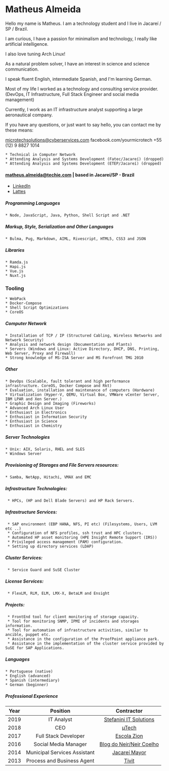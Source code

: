 Matheus Almeida
===============

Hello my name is Matheus. I am a technology student and I live in Jacareí / SP / Brazil.

I am curious, I have a passion for minimalism and technology, I really like artificial intelligence.

I also love tuning Arch Linux!

As a natural problem solver, I have an interest in science and science communication.

I speak fluent English, intermediate Spanish, and I'm learning German.

Most of my life I worked as a technology and consulting service provider.
(DevOps, IT Infrastructure, Full Stack Engineer and social media management)

Currently, I work as an IT infrastructure analyst supporting a large aeronautical company.

If you have any questions, or just want to say hello, you can contact me by these means:

microtechsolutions@cyberservices.com
facebook.com/yourmicrotech
+55 (12) 9 8827 1014 

>
    * Technical in Computer Network
    * Attending Analysis and Systems Development (Fatec/Jacareí) (dropped)
    * Attending Analysis and Systems Development (ETEP/Jacareí) (dropped)
    
#### matheus.almeida@techie.com | based in Jacareí/SP - Brazil

* [LinkedIn](https://goo.gl/bbhRPB)
* [Lattes](http://goo.gl/fZGbEL)

##### Programming Languages
> 
    * Node, JavaScript, Java, Python, Shell Script and .NET

##### Markup, Style, Serialization and Other Languages
>
    * Bulma, Pug, Markdown, AIML, Rivescript, HTML5, CSS3 and JSON
    
##### Libraries
>
    * Ramda.js
    * Hapi.js
    * Vue.js
    * Nuxt.js

### Tooling
>
    * WebPack
    * Docker-Compose
    * Shell Script Optimizations
    * CoreOS

##### Computer Network
>
    * Installation of TCP / IP (Structured Cabling, Wireless Networks and Network Security)
    * Analysis and network design (Documentation and Plants)
    * Servers (Windows and Linux: Active Directory, DHCP, DNS, Printing, Web Server, Proxy and Firewall)
    * Strong knowledge of MS-ISA Server and MS Forefront TMG 2010
        
##### Other
>
    * DevOps (Scalable, fault tolerant and high performance infrastructure. CoreOS, Docker Compose and Rkt)
    * Evaluation, installation and maintenance of computers (Hardware)
    * Virtualization (Hyper-V, QEMU, Virtual Box, VMWare vCenter Server, IBM LPAR and Xen Server.)
    * Graphic Design and Imaging (Fireworks)
    * Advanced Arch Linux User
    * Enthusiast in Electronics
    * Enthusiast in Information Security
    * Enthusiast in Science
    * Enthusiast in Chemistry
    
##### Server Technologies
>
    * Unix: AIX, Solaris, RHEL and SLES
    * Windows Server

##### Provisioning of Storages and File Servers resources:
>    
    * Samba, NetApp, Hitachi, VMAX and EMC

##### Infrastructure Technologies:
>
     * HPCs, (HP and Dell Blade Servers) and HP Rack Servers.

##### Infrastructure Services:
>
     * SAP environment (EBP HANA, NFS, PI etc) (Filesystems, Users, LVM etc ..)
     * Configuration of NFS profiles, ssh trust and HPC clusters.
     * Automated HP asset monitoring (HPE Insight Remote Support (IRS))
     * Privileged access management (PAM) configuration.
     * Setting up directory services (LDAP)
     
##### Cluster Services:
>
     * Service Guard and SuSE Cluster
     
##### License Services:
> 
     * FlexLM, RLM, ELM, LMX-X, BetaLM and Ensight

##### Projects:
> 
     * FrontEnd tool for client monitoring of storage capacity.
     * Tool for monitoring SNMP, IPMI of incidents and storages information.
     * Tool for automation of infrastructure activities, similar to ancible, puppet etc.
     * Assistance in the configuration of the ProofPoint appliance park.
     * Assistance in the implementation of the cluster service provided by SuSE for SAP Applications.
    
##### Languages
>
    * Portuguese (native)
    * English (advanced)
    * Spanish (intermediary)
    * German (beginner)
    
##### Professional Experience

| Year | Position                     | Contractor                                                      |
| :--: | :--------------------------: | :-------------------------------------------------------------: |
| 2019 | IT Analyst                  | [Stefanini IT Solutions](stefanini.com)                         |
| 2018 | CEO                          | [µTech](https://www.linkedin.com/in/matheus-almeida-81174a69)   |
| 2017 | Full Stack Developer         | [Escola Zion](http://www.escolazion.com/)                       |
| 2016 | Social Media Manager         | [Blog do Neir/Neir Coelho](https://www.facebook.com/neircoeho/) |
| 2014 | Municipal Services Assistant | [Jacareí Mayor](http://www.jacarei.sp.gov.br/)                  |
| 2013 | Process and Business Agent   | [Tivit](http://www.tivit.com.br/)                               |
